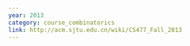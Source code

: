 ```yaml
---
year: 2013
category: course_combinatorics
link: http://acm.sjtu.edu.cn/wiki/CS477_Fall_2013
---
```


